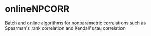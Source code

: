 # onlineNPCORR
Batch and online algorithms for nonparametric correlations such as Spearman's rank correlation and Kendall's tau correlation 
